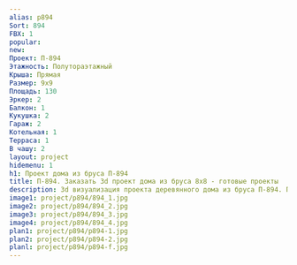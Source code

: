 ```yaml
---
alias: p894
Sort: 894
FBX: 1
popular: 
new: 
Проект: П-894
Этажность: Полутораэтажный
Крыша: Прямая
Размер: 9х9
Площадь: 130
Эркер: 2
Балкон: 1
Кукушка: 2
Гараж: 2
Котельная: 1
Терраса: 1
В чашу: 2
layout: project
hidemenu: 1
h1: Проект дома из бруса П-894
title: П-894. Заказать 3d проект дома из бруса 8х8 - готовые проекты
description: 3d визуализация проекта деревянного дома из бруса П-894. Площадь 130 м2, размер 8х8. Вы можете внести любые изменения в проект.
image1: project/p894/894_1.jpg
image2: project/p894/894_2.jpg
image3: project/p894/894_3.jpg
image4: project/p894/894_4.jpg
plan1: project/p894/p894-1.jpg
plan2: project/p894/p894-2.jpg
planl: project/p894/p894-f.jpg
---
```

